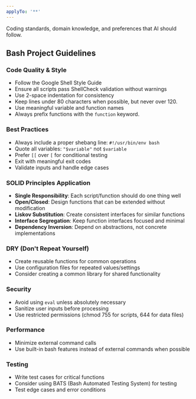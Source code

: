 ```yaml
---
applyTo: '**'
---
```

Coding standards, domain knowledge, and preferences that AI should follow.

## Bash Project Guidelines

### Code Quality & Style
- Follow the Google Shell Style Guide
- Ensure all scripts pass ShellCheck validation without warnings
- Use 2-space indentation for consistency
- Keep lines under 80 characters when possible, but never over 120.
- Use meaningful variable and function names
- Always prefix functions with the `function` keyword.

### Best Practices
- Always include a proper shebang line: `#!/usr/bin/env bash`
- Quote all variables: `"$variable"` not `$variable`
- Prefer `[[` over `[` for conditional testing
- Exit with meaningful exit codes
- Validate inputs and handle edge cases

### SOLID Principles Application
- **Single Responsibility**: Each script/function should do one thing well
- **Open/Closed**: Design functions that can be extended without modification
- **Liskov Substitution**: Create consistent interfaces for similar functions
- **Interface Segregation**: Keep function interfaces focused and minimal
- **Dependency Inversion**: Depend on abstractions, not concrete implementations

### DRY (Don't Repeat Yourself)
- Create reusable functions for common operations
- Use configuration files for repeated values/settings
- Consider creating a common library for shared functionality

### Security
- Avoid using `eval` unless absolutely necessary
- Sanitize user inputs before processing
- Use restricted permissions (chmod 755 for scripts, 644 for data files)

### Performance
- Minimize external command calls
- Use built-in bash features instead of external commands when possible

### Testing
- Write test cases for critical functions
- Consider using BATS (Bash Automated Testing System) for testing
- Test edge cases and error conditions
